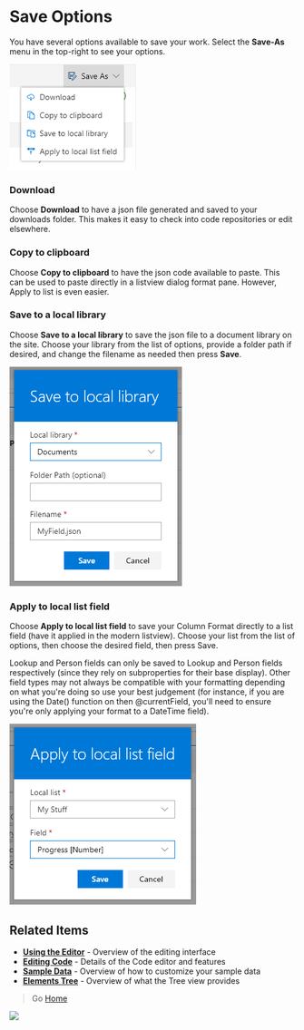 # Save Options

You have several options available to save your work. Select the **Save-As** menu in the top-right to see your options.

![Save Options](../assets/SaveOptions.png)

### Download
Choose **Download** to have a json file generated and saved to your downloads folder. This makes it easy to check into code repositories or edit elsewhere.

### Copy to clipboard
Choose **Copy to clipboard** to have the json code available to paste. This can be used to paste directly in a listview dialog format pane. However, Apply to list is even easier.

### Save to a local library
Choose **Save to a local library** to save the json file to a document library on the site. Choose your library from the list of options, provide a folder path if desired, and change the filename as needed then press **Save**.

![Save to a local library](../assets/SaveToLibrary.png)

### Apply to local list field
Choose **Apply to local list field** to save your Column Format directly to a list field (have it applied in the modern listview). Choose your list from the list of options, then choose the desired field, then press Save.

Lookup and Person fields can only be saved to Lookup and Person fields respectively (since they rely on subproperties for their base display). Other field types may not always be compatible with your formatting depending on what you're doing so use your best judgement (for instance, if you are using the Date() function on then @currentField, you'll need to ensure you're only applying your format to a DateTime field).

![Apply to local list field](../assets/ApplyToList.png)

## Related Items

- **[Using the Editor](./index.md)** - Overview of the editing interface
- **[Editing Code](./code-editor.md)** - Details of the Code editor and features
- **[Sample Data](./sample-data.md)** - Overview of how to customize your sample data
- **[Elements Tree](./tree.md)** - Overview of what the Tree view provides

> Go [Home](../index.md)

![](https://telemetry.sharepointpnp.com/sp-dev-solutions/ColumnFormatter/wiki/Editor/Saving)